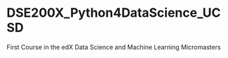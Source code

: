 # DSE200X_Python4DataScience_UCSD
First Course in the edX Data Science and Machine Learning Micromasters
